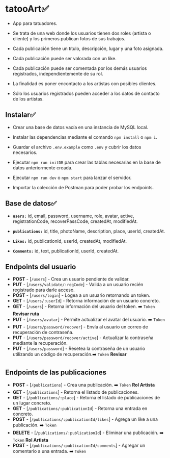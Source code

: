 # tatooArt✅

- App para tatuadores.

- Se trata de una web donde los usuarios tienen dos roles (artista o cliente) y los primeros publican fotos de sus trabajos.

- Cada publicación tiene un título, descripción, lugar y una foto asignada.

- Cada publicación puede ser valorada con un like.

- Cada publicación puede ser comentada por los demás usuarios registrados, independientemente de su rol.

- La finalidad es poner encontacto a los artistas con posibles clientes.

- Sólo los usuarios registrados pueden acceder a los datos de contacto de los artistas.

## Instalar✅

- Crear una base de datos vacía en una instancia de MySQL local.

- Instalar las dependencias mediante el comando `npm install` o `npm i`.

- Guardar el archivo `.env.example` como `.env` y cubrir los datos necesarios.

- Ejecutar `npm run initDB` para crear las tablas necesarias en la base de datos anteriormente creada.

- Ejecutar `npm run dev` o `npm start` para lanzar el servidor.

- Importar la colección de Postman para poder probar los endpoints.

## Base de datos✅

- **`users:`** id, email, password, username, role, avatar, active, registrationCode, recoverPassCode, createdAt, modifiedAt.

- **`publications:`** id, title, photoName, description, place, userId, createdAt.

- **`Likes:`** id, publicationId, userId, createdAt, modifiedAt.

- **`Comments:`** id, text, publicationId, userId, createdAt.

## Endpoints del usuario

- **POST** - [`/users`] - Crea un usuario pendiente de validar.
- **PUT** - [`/users/validate/:regCode`] - Valida a un usuario recién registrado para darle acceso.
- **POST** - [`/users/login`] - Logea a un usuario retornando un token.
- **GET** - [`/users/:userId`] - Retorna información de un usuario concreto.
- **GET** - [`/users`] - Retorna información del usuario del token. ➡️ `Token` **Revisar ruta**
- **PUT** - [`/users/avatar`] - Permite actualizar el avatar del usuario. ➡️ `Token`
- **PUT** - [`/users/password/recover`] - Envía al usuario un correo de recuperación de contraseña.
- **PUT** - [`/users/password/recover/active`] - Actualizar la contraseña mediante la recuperación.
- **PUT** - [`/users/password`] - Resetea la contraseña de un usuario utilizando un código de recuperación.➡️ `Token` **Revisar**

## Endpoints de las publicaciones

- **POST** - [`/publications`] - Crea una publicación. ➡️ `Token` **Rol Artista**
- **GET** - [`/publications`] - Retorna el listado de publicaciones.
- **GET** - [`/publications/:place`] - Retorna el listado de publicaciones de un lugar concreto.
- **GET** - [`/publications/:publicationId`] - Retorna una entrada en concreto.
- **POST** - [`/publications/:publicationId/likes`] - Agrega un like a una publicación. ➡️ `Token`
- **DELETE** - [`/publications/:publicationId`] - Eliminar una publicación. ➡️ `Token` **Rol Artista**
- **POST** - [`/publications/:publicationId/comments`] - Agregar un comentario a una entrada. ➡️ `Token`

